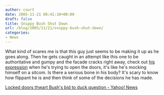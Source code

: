 ```yaml
---
author: court
date: 2005-11-21 08:41:10+00:00
draft: false
title: Snippy Bush Shut Down
url: /blog/2005/11/21/snippy-bush-shut-down/
categories:
- News
---
```


What kind of scares me is that this guy just seems to be making it up as he goes along.  Then he gets caught in an attempt like this one to be  authoritative and gumpy and the facade cracks right away, check out [his expression](http://news.yahoo.com/photo/051120/photos_ts/2005_11_20t084730_450x319_us_bush_china_doors;_ylt=AnZdCJ92xfHD8XY8j8UScYcb.3QA;_ylu=X3oDMTA3bGk2OHYzBHNlYwN0bXA-) when he's trying to open the doors, it's like he's mocking himself on a sitcom.  Is there a serious bone in his body?  It's scary to know how flippant he is and then think of some of the decisions he has made.

[Locked doors thwart Bush's bid to duck question - Yahoo! News](http://news.yahoo.com/s/nm/20051120/us_nm/bush_china_doors_dc_3;_ylt=AmQ.J7swJVY3DmL1HRYOxnXmWMcF;_ylu=X3oDMTA5bGVna3NhBHNlYwNzc3JlbA--)
